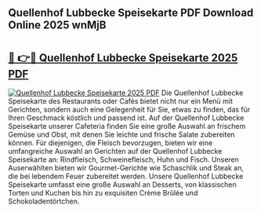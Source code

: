 ## Quellenhof Lubbecke Speisekarte PDF Download Online 2025 wnMjB

# <h2><a href="http://gc7qqr.nevu.top/?p=Quellenhof+Lubbecke+Speisekarte">🔗 👉🔴 Quellenhof Lubbecke Speisekarte 2025 PDF</a></h2>

[![Quellenhof Lubbecke Speisekarte 2025 PDF](https://i.imgur.com/dBaPXMq.png)](http://gc7qqr.nevu.top/?p=Quellenhof+Lubbecke+Speisekarte)
Die Quellenhof Lubbecke Speisekarte des Restaurants oder Cafés bietet nicht nur ein Menü mit Gerichten, sondern auch eine Gelegenheit für Sie, etwas zu finden, das für Ihren Geschmack köstlich und passend ist. Auf der Quellenhof Lubbecke Speisekarte unserer Cafeteria finden Sie eine große Auswahl an frischem Gemüse und Obst, mit denen Sie leichte und frische Salate zubereiten können. Für diejenigen, die Fleisch bevorzugen, bieten wir eine umfangreiche Auswahl an Gerichten auf der Quellenhof Lubbecke Speisekarte an: Rindfleisch, Schweinefleisch, Huhn und Fisch. Unseren Auserwählten bieten wir Gourmet-Gerichte wie Schaschlik und Steak an, die bei lebendem Feuer zubereitet werden. Unsere Quellenhof Lubbecke Speisekarte umfasst eine große Auswahl an Desserts, von klassischen Torten und Kuchen bis hin zu exquisiten Crème Brûlée und Schokoladentörtchen.
